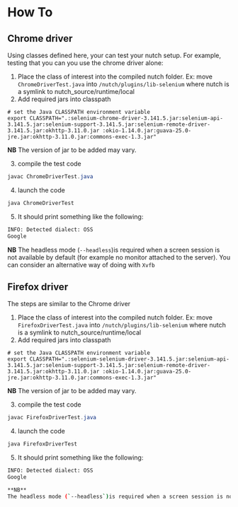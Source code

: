 # How To
## Chrome driver
Using classes defined here, your can test your nutch setup.
For example, testing that you can you use the chrome driver alone:
1) Place the class of interest into the compiled nutch folder.
Ex: move `ChromeDriverTest.java` into `/nutch/plugins/lib-selenium` where nutch is a symlink to nutch_source/runtime/local
2) Add required jars into classpath
```
# set the Java CLASSPATH environment variable 
export CLASSPATH=".:selenium-chrome-driver-3.141.5.jar:selenium-api-3.141.5.jar:selenium-support-3.141.5.jar:selenium-remote-driver-3.141.5.jar:okhttp-3.11.0.jar :okio-1.14.0.jar:guava-25.0-jre.jar:okhttp-3.11.0.jar:commons-exec-1.3.jar"
```
**NB** The version of jar to be added may vary.

3)  compile the test code
```java
javac ChromeDriverTest.java
```

4) launch the code
```java
java ChromeDriverTest
```

5) It should print something like the following:
```bash
INFO: Detected dialect: OSS
Google
```

**NB**
The headless mode (`--headless`)is required when a screen session is not available by default (for example no monitor attached to the server). You can consider an alternative way of doing with `Xvfb`

## Firefox driver
The steps are similar to the Chrome driver
1) Place the class of interest into the compiled nutch folder.
Ex: move `FirefoxDriverTest.java` into `/nutch/plugins/lib-selenium` where nutch is a symlink to nutch_source/runtime/local
2) Add required jars into classpath
```
# set the Java CLASSPATH environment variable 
export CLASSPATH=".:selenium-selenium-driver-3.141.5.jar:selenium-api-3.141.5.jar:selenium-support-3.141.5.jar:selenium-remote-driver-3.141.5.jar:okhttp-3.11.0.jar :okio-1.14.0.jar:guava-25.0-jre.jar:okhttp-3.11.0.jar:commons-exec-1.3.jar"
```
**NB** The version of jar to be added may vary.

3)  compile the test code
```java
javac FirefoxDriverTest.java
```

4) launch the code
```java
java FirefoxDriverTest
```

5) It should print something like the following:
```bash
INFO: Detected dialect: OSS
Google

**NB**
The headless mode (`--headless`)is required when a screen session is not available by default (for example no monitor attached to the server). You can consider an alternative way of doing with `Xvfb`
